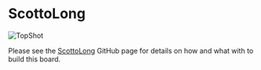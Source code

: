# ScottoLong

![TopShot](https://user-images.githubusercontent.com/8194147/200442213-ce094beb-b315-4e57-ab6c-12bc357095db.jpg)

Please see the [ScottoLong](https://github.com/joe-scotto/scottokeebs/tree/main/ScottoLong) GitHub page for details on how and what with to build this board.
